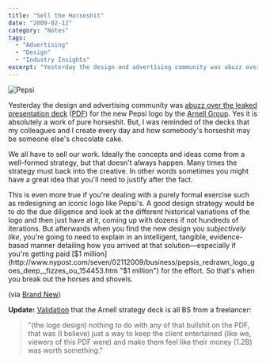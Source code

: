 ```yaml
---
title: "Sell the Horseshit"
date: "2009-02-12"
category: "Notes"
tags:
  - "Advertising"
  - "Design"
  - "Industry Insights"
excerpt: "Yesterday the design and advertising community was abuzz over the leaked presentation deck for the new Pepsi logo by the Arnell Group. Yes it is absolutely a work of pure horseshit. But, I was reminded of the decks that my colleagues and I create every day and how somebody's horseshit may be someone else's chocolate cake."
---
```


![Pepsi](/images/pepsi.gif)

Yesterday the design and advertising community was [abuzz over the leaked presentation deck](http://www.reddit.com/r/funny/comments/7w0i2/pepsi_logo_a_response/c07k9l7) ([PDF](https://www.dropbox.com/scl/fi/zy6249oczn7btw0jpn20q/pepsi_gravitational_field.pdf?rlkey=xuo7tiomhotqb213s9vuyaia7&dl=0)) for the new Pepsi logo by the [Arnell Group](http://www.arnellgroup.com/ "Arnell Group"). Yes it is absolutely a work of pure horseshit. But, I was reminded of the decks that my colleagues and I create every day and how somebody's horseshit may be someone else's chocolate cake.

We all have to sell our work. Ideally the concepts and ideas come from a well-formed strategy, but that doesn't always happen. Many times the strategy must back into the creative. In other words sometimes you might have a great idea that you'll need to justify after the fact.

This is even more true if you're dealing with a purely formal exercise such as redesigning an iconic logo like Pepsi's. A good design strategy would be to do the due diligence and look at the different historical variations of the logo and then just have at it, coming up with dozens if not hundreds of iterations. But afterwards when you find the new design you _subjectively like_, you're going to need to explain in an intelligent, tangible, evidence-based manner detailing how you arrived at that solution—especially if you're getting paid [$1 million](http://www.nypost.com/seven/02112009/business/pepsis_redrawn_logo_goes_deep__fizzes_ou_154453.htm "$1 million") for the effort. So that's when you break out the horses and shovels.

(via [Brand New](http://www.underconsideration.com/brandnew/archives/in_brief_the_wrong_kind_of_bre.php "Brand New"))

**Update:** [Validation](http://www.mediabistro.com/agencyspy/we_hear/the_arnell_process_create_logo_fabricate_gravity_story_sell_to_client_108538.asp "Validation") that the Arnell strategy deck is all BS from a freelancer:

> "(the logo design) nothing to do with any of that bullshit on the PDF, that was (I believe) just a way to keep the client entertained (like we, viewers of this PDF were) and make them feel like their money (1.2B) was worth something."
